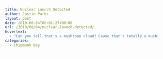 ```yaml
---
title: Nuclear Launch Detected
author: Justin Parks
layout: post
date: 2010-08-04T08:01:27+00:00
url: /2010/08/04/nuclear-launch-detected/
hovertext:
  - "Can you tell that's a mushroom cloud? Cause that's totally a mushroom cloud. Cause he's japanese. Get it?"
categories:
  - Chipmunk Bay

---
```

